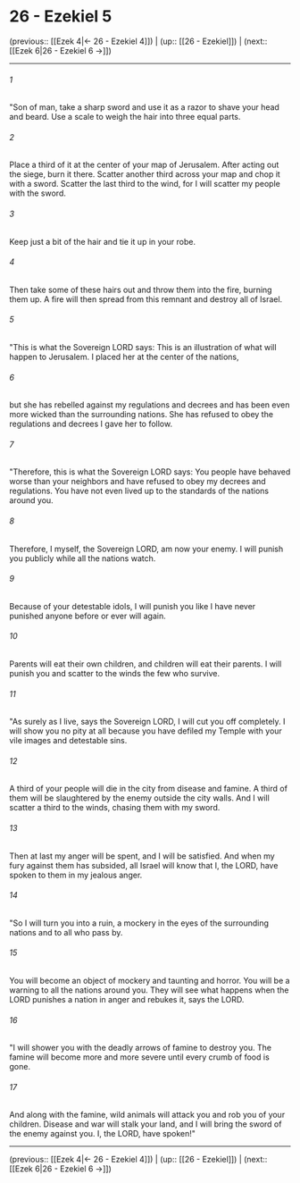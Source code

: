 # 26 - Ezekiel 5

(previous:: [[Ezek 4|← 26 - Ezekiel 4]]) | (up:: [[26 - Ezekiel]]) | (next:: [[Ezek 6|26 - Ezekiel 6 →]])

***


###### 1 
"Son of man, take a sharp sword and use it as a razor to shave your head and beard. Use a scale to weigh the hair into three equal parts. 

###### 2 
Place a third of it at the center of your map of Jerusalem. After acting out the siege, burn it there. Scatter another third across your map and chop it with a sword. Scatter the last third to the wind, for I will scatter my people with the sword. 

###### 3 
Keep just a bit of the hair and tie it up in your robe. 

###### 4 
Then take some of these hairs out and throw them into the fire, burning them up. A fire will then spread from this remnant and destroy all of Israel. 

###### 5 
"This is what the Sovereign LORD says: This is an illustration of what will happen to Jerusalem. I placed her at the center of the nations, 

###### 6 
but she has rebelled against my regulations and decrees and has been even more wicked than the surrounding nations. She has refused to obey the regulations and decrees I gave her to follow. 

###### 7 
"Therefore, this is what the Sovereign LORD says: You people have behaved worse than your neighbors and have refused to obey my decrees and regulations. You have not even lived up to the standards of the nations around you. 

###### 8 
Therefore, I myself, the Sovereign LORD, am now your enemy. I will punish you publicly while all the nations watch. 

###### 9 
Because of your detestable idols, I will punish you like I have never punished anyone before or ever will again. 

###### 10 
Parents will eat their own children, and children will eat their parents. I will punish you and scatter to the winds the few who survive. 

###### 11 
"As surely as I live, says the Sovereign LORD, I will cut you off completely. I will show you no pity at all because you have defiled my Temple with your vile images and detestable sins. 

###### 12 
A third of your people will die in the city from disease and famine. A third of them will be slaughtered by the enemy outside the city walls. And I will scatter a third to the winds, chasing them with my sword. 

###### 13 
Then at last my anger will be spent, and I will be satisfied. And when my fury against them has subsided, all Israel will know that I, the LORD, have spoken to them in my jealous anger. 

###### 14 
"So I will turn you into a ruin, a mockery in the eyes of the surrounding nations and to all who pass by. 

###### 15 
You will become an object of mockery and taunting and horror. You will be a warning to all the nations around you. They will see what happens when the LORD punishes a nation in anger and rebukes it, says the LORD. 

###### 16 
"I will shower you with the deadly arrows of famine to destroy you. The famine will become more and more severe until every crumb of food is gone. 

###### 17 
And along with the famine, wild animals will attack you and rob you of your children. Disease and war will stalk your land, and I will bring the sword of the enemy against you. I, the LORD, have spoken!"

***

(previous:: [[Ezek 4|← 26 - Ezekiel 4]]) | (up:: [[26 - Ezekiel]]) | (next:: [[Ezek 6|26 - Ezekiel 6 →]])
